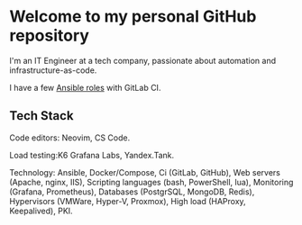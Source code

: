 # Welcome to my personal GitHub repository

I'm an IT Engineer at a tech company, passionate about automation and infrastructure-as-code.

I have a few [Ansible roles](https://gitlab.com/ialobanov) with GitLab CI.

## Tech Stack

Code editors: Neovim, CS Code.

Load testing:K6 Grafana Labs, Yandex.Tank.

Technology: Ansible, Docker/Compose, Ci (GitLab, GitHub), Web servers (Apache, nginx, IIS), Scripting languages (bash, PowerShell, lua), Monitoring (Grafana, Prometheus), Databases (PostgrSQL, MongoDB, Redis), Hypervisors (VMWare, Hyper-V, Proxmox), High load (HAProxy, Keepalived), PKI.
